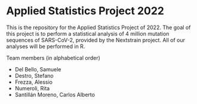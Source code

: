 # Applied Statistics Project 2022
This is the repository for the Applied Statistics Project of 2022. The goal of this project is to perform a statistical analysis of 4 million mutation sequences of SARS-CoV-2, provided by the Nextstrain project. All of our analyses will be performed in R.

Team members (in alphabetical order)

- Del Bello, Samuele
- Destro, Stefano
- Frezza, Alessio
- Numeroli, Rita
- Santillán Moreno, Carlos Alberto
